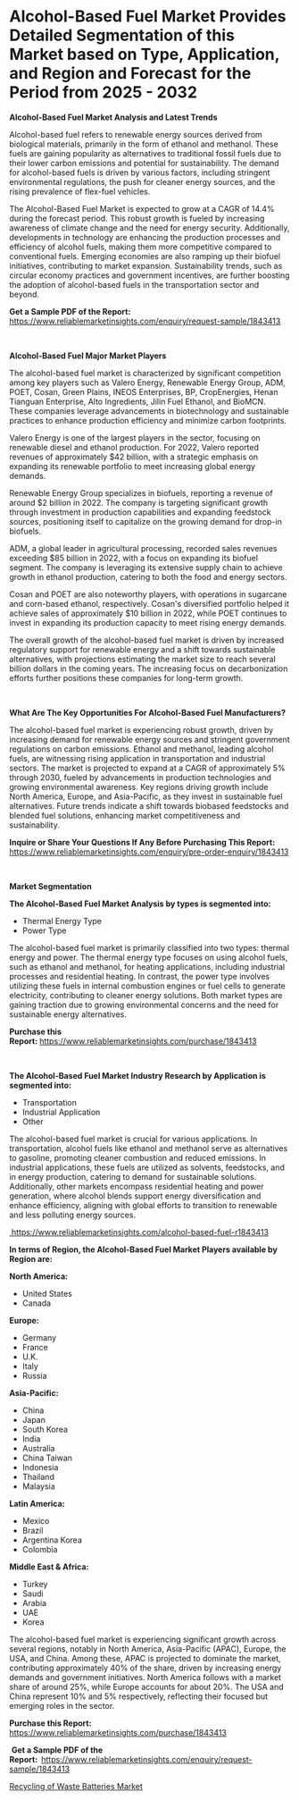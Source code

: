 <p><h1>Alcohol-Based Fuel Market Provides Detailed Segmentation of this Market based on Type, Application, and Region and Forecast for the Period from 2025 - 2032</h1></p><p><strong>Alcohol-Based Fuel Market Analysis and Latest Trends</strong></p>
<p><p>Alcohol-based fuel refers to renewable energy sources derived from biological materials, primarily in the form of ethanol and methanol. These fuels are gaining popularity as alternatives to traditional fossil fuels due to their lower carbon emissions and potential for sustainability. The demand for alcohol-based fuels is driven by various factors, including stringent environmental regulations, the push for cleaner energy sources, and the rising prevalence of flex-fuel vehicles.</p><p>The Alcohol-Based Fuel Market is expected to grow at a CAGR of 14.4% during the forecast period. This robust growth is fueled by increasing awareness of climate change and the need for energy security. Additionally, developments in technology are enhancing the production processes and efficiency of alcohol fuels, making them more competitive compared to conventional fuels. Emerging economies are also ramping up their biofuel initiatives, contributing to market expansion. Sustainability trends, such as circular economy practices and government incentives, are further boosting the adoption of alcohol-based fuels in the transportation sector and beyond.</p></p>
<p><strong>Get a Sample PDF of the Report:&nbsp;</strong> <a href="https://www.reliablemarketinsights.com/enquiry/request-sample/1843413?utm_campaign=2102&utm_medium=2&utm_source=Github&utm_content=ia&utm_term=07042025&utm_id=alcohol-based-fuel">https://www.reliablemarketinsights.com/enquiry/request-sample/1843413</a></p>
<p>&nbsp;</p>
<p><strong>Alcohol-Based Fuel Major Market Players</strong></p>
<p><p>The alcohol-based fuel market is characterized by significant competition among key players such as Valero Energy, Renewable Energy Group, ADM, POET, Cosan, Green Plains, INEOS Enterprises, BP, CropEnergies, Henan Tianguan Enterprise, Alto Ingredients, Jilin Fuel Ethanol, and BioMCN. These companies leverage advancements in biotechnology and sustainable practices to enhance production efficiency and minimize carbon footprints.</p><p>Valero Energy is one of the largest players in the sector, focusing on renewable diesel and ethanol production. For 2022, Valero reported revenues of approximately $42 billion, with a strategic emphasis on expanding its renewable portfolio to meet increasing global energy demands.</p><p>Renewable Energy Group specializes in biofuels, reporting a revenue of around $2 billion in 2022. The company is targeting significant growth through investment in production capabilities and expanding feedstock sources, positioning itself to capitalize on the growing demand for drop-in biofuels.</p><p>ADM, a global leader in agricultural processing, recorded sales revenues exceeding $85 billion in 2022, with a focus on expanding its biofuel segment. The company is leveraging its extensive supply chain to achieve growth in ethanol production, catering to both the food and energy sectors.</p><p>Cosan and POET are also noteworthy players, with operations in sugarcane and corn-based ethanol, respectively. Cosan's diversified portfolio helped it achieve sales of approximately $10 billion in 2022, while POET continues to invest in expanding its production capacity to meet rising energy demands.</p><p>The overall growth of the alcohol-based fuel market is driven by increased regulatory support for renewable energy and a shift towards sustainable alternatives, with projections estimating the market size to reach several billion dollars in the coming years. The increasing focus on decarbonization efforts further positions these companies for long-term growth.</p></p>
<p>&nbsp;</p>
<p><strong>What Are The Key Opportunities For Alcohol-Based Fuel Manufacturers?</strong></p>
<p><p>The alcohol-based fuel market is experiencing robust growth, driven by increasing demand for renewable energy sources and stringent government regulations on carbon emissions. Ethanol and methanol, leading alcohol fuels, are witnessing rising application in transportation and industrial sectors. The market is projected to expand at a CAGR of approximately 5% through 2030, fueled by advancements in production technologies and growing environmental awareness. Key regions driving growth include North America, Europe, and Asia-Pacific, as they invest in sustainable fuel alternatives. Future trends indicate a shift towards biobased feedstocks and blended fuel solutions, enhancing market competitiveness and sustainability.</p></p>
<p><strong>Inquire or Share Your Questions If Any Before Purchasing This Report:</strong> <a href="https://www.reliablemarketinsights.com/enquiry/pre-order-enquiry/1843413?utm_campaign=2102&utm_medium=2&utm_source=Github&utm_content=ia&utm_term=07042025&utm_id=alcohol-based-fuel">https://www.reliablemarketinsights.com/enquiry/pre-order-enquiry/1843413</a></p>
<p>&nbsp;</p>
<p><strong>Market Segmentation</strong></p>
<p><strong>The Alcohol-Based Fuel Market Analysis by types is segmented into:</strong></p>
<p><ul><li>Thermal Energy Type</li><li>Power Type</li></ul></p>
<p><p>The alcohol-based fuel market is primarily classified into two types: thermal energy and power. The thermal energy type focuses on using alcohol fuels, such as ethanol and methanol, for heating applications, including industrial processes and residential heating. In contrast, the power type involves utilizing these fuels in internal combustion engines or fuel cells to generate electricity, contributing to cleaner energy solutions. Both market types are gaining traction due to growing environmental concerns and the need for sustainable energy alternatives.</p></p>
<p><strong>Purchase this Report:&nbsp;</strong><a href="https://www.reliablemarketinsights.com/purchase/1843413?utm_campaign=2102&utm_medium=2&utm_source=Github&utm_content=ia&utm_term=07042025&utm_id=alcohol-based-fuel">https://www.reliablemarketinsights.com/purchase/1843413</a></p>
<p>&nbsp;</p>
<p><strong>The Alcohol-Based Fuel Market Industry Research by Application is segmented into:</strong></p>
<p><ul><li>Transportation</li><li>Industrial Application</li><li>Other</li></ul></p>
<p><p>The alcohol-based fuel market is crucial for various applications. In transportation, alcohol fuels like ethanol and methanol serve as alternatives to gasoline, promoting cleaner combustion and reduced emissions. In industrial applications, these fuels are utilized as solvents, feedstocks, and in energy production, catering to demand for sustainable solutions. Additionally, other markets encompass residential heating and power generation, where alcohol blends support energy diversification and enhance efficiency, aligning with global efforts to transition to renewable and less polluting energy sources.</p></p>
<p><a href="https://www.reliablemarketinsights.com/alcohol-based-fuel-r1843413?utm_campaign=2102&utm_medium=2&utm_source=Github&utm_content=ia&utm_term=07042025&utm_id=alcohol-based-fuel">&nbsp;https://www.reliablemarketinsights.com/alcohol-based-fuel-r1843413</a></p>
<p><strong>In terms of Region, the Alcohol-Based Fuel Market Players available by Region are:</strong></p>
<p>
    <p> <strong> North America: </strong>
        <ul>
            <li>United States</li>
            <li>Canada</li>
        </ul>
        </p> 
    <p> <strong> Europe: </strong>
        <ul>
            <li>Germany</li>
            <li>France</li>
            <li>U.K.</li>
            <li>Italy</li>
            <li>Russia</li>
        </ul>
        </p> 
    <p> <strong> Asia-Pacific: </strong>
        <ul>
            <li>China</li>
            <li>Japan</li>
            <li>South Korea</li>
            <li>India</li>
            <li>Australia</li>
            <li>China Taiwan</li>
            <li>Indonesia</li>
            <li>Thailand</li>
            <li>Malaysia</li>
        </ul>
        </p> 
    <p> <strong> Latin America: </strong>
        <ul>
            <li>Mexico</li>
            <li>Brazil</li>
            <li>Argentina Korea</li>
            <li>Colombia</li>
        </ul>
        </p> 
    <p> <strong> Middle East & Africa: </strong>
        <ul>
            <li>Turkey</li>
            <li>Saudi</li>
            <li>Arabia</li>
            <li>UAE</li>
            <li>Korea</li>
        </ul>
    </p>
    </p>
<p><p>The alcohol-based fuel market is experiencing significant growth across several regions, notably in North America, Asia-Pacific (APAC), Europe, the USA, and China. Among these, APAC is projected to dominate the market, contributing approximately 40% of the share, driven by increasing energy demands and government initiatives. North America follows with a market share of around 25%, while Europe accounts for about 20%. The USA and China represent 10% and 5% respectively, reflecting their focused but emerging roles in the sector.</p></p>
<p><strong>Purchase this Report: </strong><a href="https://www.reliablemarketinsights.com/purchase/1843413?utm_campaign=2102&utm_medium=2&utm_source=Github&utm_content=ia&utm_term=07042025&utm_id=alcohol-based-fuel">https://www.reliablemarketinsights.com/purchase/1843413</a></p>
<p>&nbsp;<strong>Get a Sample PDF of the Report:&nbsp;&nbsp;</strong><a href="https://www.reliablemarketinsights.com/enquiry/request-sample/1843413?utm_campaign=2102&utm_medium=2&utm_source=Github&utm_content=ia&utm_term=07042025&utm_id=alcohol-based-fuel">https://www.reliablemarketinsights.com/enquiry/request-sample/1843413</a></p>
<p><strong></strong></p>
<p><p><a href="https://github.com/ygfu6u/Market-Research-Report-List-2/blob/main/recycling-of-waste-batteries-market.md?utm_campaign=2102&utm_medium=2&utm_source=Github&utm_content=ia&utm_term=07042025&utm_id=alcohol-based-fuel">Recycling of Waste Batteries Market</a></p></p>